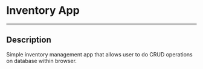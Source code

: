 # Inventory App
---

## Description

Simple inventory management app that allows user to do CRUD operations on database within browser.

